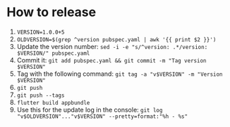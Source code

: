 # How to release

1. ```VERSION=1.0.0+5```
1. ```OLDVERSION=$(grep ^version pubspec.yaml | awk '{{ print $2 }}')```
1. Update the version number: ```sed -i -e "s/^version: .*/version: $VERSION/" pubspec.yaml```
1. Commit it: ```git add pubspec.yaml && git commit -m "Tag version $VERSION"```
1. Tag with the following command: ```git tag -a "v$VERSION" -m "Version $VERSION"```
1. ```git push```
1. ```git push --tags```
1. ```flutter build appbundle```
1. Use this for the update log in the console: ```git log "v$OLDVERSION"..."v$VERSION" --pretty=format:"%h - %s"```
